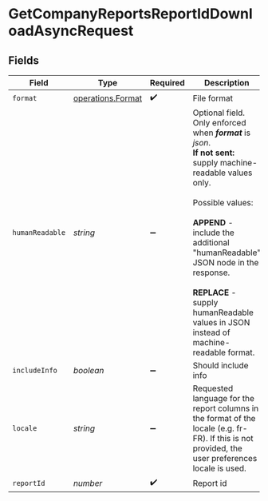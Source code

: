 # GetCompanyReportsReportIdDownloadAsyncRequest


## Fields

| Field                                                                                                                                                                                                                                                                                                                                                                  | Type                                                                                                                                                                                                                                                                                                                                                                   | Required                                                                                                                                                                                                                                                                                                                                                               | Description                                                                                                                                                                                                                                                                                                                                                            |
| ---------------------------------------------------------------------------------------------------------------------------------------------------------------------------------------------------------------------------------------------------------------------------------------------------------------------------------------------------------------------- | ---------------------------------------------------------------------------------------------------------------------------------------------------------------------------------------------------------------------------------------------------------------------------------------------------------------------------------------------------------------------- | ---------------------------------------------------------------------------------------------------------------------------------------------------------------------------------------------------------------------------------------------------------------------------------------------------------------------------------------------------------------------- | ---------------------------------------------------------------------------------------------------------------------------------------------------------------------------------------------------------------------------------------------------------------------------------------------------------------------------------------------------------------------- |
| `format`                                                                                                                                                                                                                                                                                                                                                               | [operations.Format](../../../sdk/models/operations/format.md)                                                                                                                                                                                                                                                                                                          | :heavy_check_mark:                                                                                                                                                                                                                                                                                                                                                     | File format                                                                                                                                                                                                                                                                                                                                                            |
| `humanReadable`                                                                                                                                                                                                                                                                                                                                                        | *string*                                                                                                                                                                                                                                                                                                                                                               | :heavy_minus_sign:                                                                                                                                                                                                                                                                                                                                                     | Optional field. Only enforced when <i><b>format</b></i> is <i>json</i>. <br> <b>If not sent:</b> supply machine-readable values only. <br> <br> Possible values: <br>  <br> <b>APPEND</b> - include the additional "humanReadable" JSON node in the response. <br>  <br> <b>REPLACE</b> - supply humanReadable values in JSON instead of machine-readable format. <br> |
| `includeInfo`                                                                                                                                                                                                                                                                                                                                                          | *boolean*                                                                                                                                                                                                                                                                                                                                                              | :heavy_minus_sign:                                                                                                                                                                                                                                                                                                                                                     | Should include info                                                                                                                                                                                                                                                                                                                                                    |
| `locale`                                                                                                                                                                                                                                                                                                                                                               | *string*                                                                                                                                                                                                                                                                                                                                                               | :heavy_minus_sign:                                                                                                                                                                                                                                                                                                                                                     | Requested language for the report columns in the format of the locale (e.g. fr-FR). If this is not provided, the user preferences locale is used.                                                                                                                                                                                                                      |
| `reportId`                                                                                                                                                                                                                                                                                                                                                             | *number*                                                                                                                                                                                                                                                                                                                                                               | :heavy_check_mark:                                                                                                                                                                                                                                                                                                                                                     | Report id                                                                                                                                                                                                                                                                                                                                                              |
